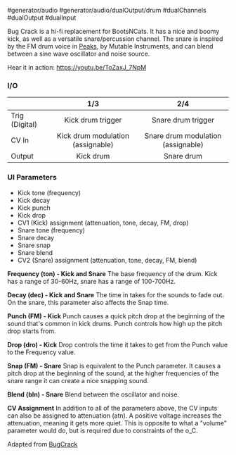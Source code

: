 #generator/audio #generator/audio/dualOutput/drum #dualChannels #dualOutput #dualInput 

Bug Crack is a hi-fi replacement for BootsNCats. It has a nice and boomy kick, as well as a versatile snare/percussion channel. The snare is inspired by the FM drum voice in [Peaks](https://mutable-instruments.net/modules/peaks/), by Mutable Instruments, and can blend between a sine wave oscillator and noise source.

Hear it in action: https://youtu.be/ToZaxJ_7NpM

### I/O

|                |              1/3           |                   2/4                |
| -------------- |:---------------------------:|:-------------------------------------:|
| Trig (Digital) |  Kick drum trigger   | Snare drum trigger |
| CV In          | Kick drum modulation (assignable) |      Snare drum modulation (assignable)      |
| Output         |          Kick drum           |         Snare drum         |


### UI Parameters
* Kick tone (frequency)
* Kick decay
* Kick punch
* Kick drop
* CV1 (Kick) assignment (attenuation, tone, decay, FM, drop)
* Snare tone (frequency)
* Snare decay
* Snare snap
* Snare blend
* CV2 (Snare) assignment (attenuation, tone, decay, FM, blend)

**Frequency (ton) - Kick and Snare**
The base frequency of the drum. Kick has a range of 30-60Hz, snare has a range of 100-700Hz.

**Decay (dec) - Kick and Snare**
The time in takes for the sounds to fade out. On the snare, this parameter also affects the Snap time.

**Punch (FM) - Kick**
Punch causes a quick pitch drop at the beginning of the sound that's common in kick drums. Punch controls how high up the pitch drop starts from.

**Drop (dro) - Kick**
Drop controls the time it takes to get from the Punch value to the Frequency value.

**Snap (FM) - Snare**
Snap is equivalent to the Punch parameter. It causes a pitch drop at the beginning of the sound, at the higher frequencies of the snare range it can create a nice snapping sound.

**Blend (bln) - Snare**
Blend between the oscillator and noise.

**CV Assignment**
In addition to all of the parameters above, the CV inputs can also be assigned to attenuation (atn). A positive voltage increases the attenuation, meaning it gets more quiet. This is opposite to what a "volume" parameter would do, but is required due to constraints of the o_C.

Adapted from [BugCrack](https://github.com/benirose/O_C-BenisphereSuite/wiki/Bug-Crack)